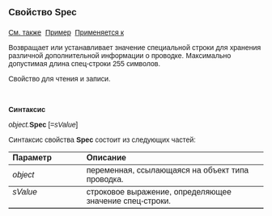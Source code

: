 <html>
<head>
<title>Проводка\Spec</title>
</head>

<body>

<p><strong><font size="4" face="Arial">Свойство Spec<br>
<br>
</font></strong><font face="Arial"><a href="../Asfact.html">См. также</a>&nbsp;
<a href="../../Examples/E_AsFact.html">Пример</a>&nbsp; <a href="../Asfact.html">
Применяется к</a></font></p>

<p><font face="Arial">Возвращает или устанавливает значение 
специальной строки для хранения различной дополнительной информации о проводке. 
Максимально допустимая длина спец-строки 255 символов. </font></p>

<p><font face="Arial">Свойство для чтения и записи.</font></p>

<p class="label">&nbsp;</p>

<p class="label"><font face="Arial"><b>Синтаксис</b></font></p>

<p><font face="Arial"><em>object.</em><strong>Spec</strong> [=<em>sValue</em>]&nbsp; 
&nbsp;</font></p>

<p><font face="Arial">Синтаксис свойства <strong>Spec</strong>
состоит из следующих частей:</font></p>

<table border="1" cellPadding="5" cols="2" frame="below" rules="rows">
<TBODY>
  <tr vAlign="top">
    <td class="label" width="29%"><font face="Arial"><b>Параметр</b></font></td>
    <td class="label" width="71%"><font face="Arial"><strong>Описание</strong></font></td>
  </tr>
  <tr>
    <td width="29%"><font face="Arial"><em>object</em></font></td>
    <td width="71%"><font face="Arial">переменная, ссылающаяся на 
	объект типа проводка.</font></td>
  </tr>
  <tr vAlign="top">
    <td width="29%"><font face="Arial"><em>sValue</em></font></td>
    <td width="71%"><font face="Arial">строковое выражение, 
	определяющее значение спец-строки.</font></td>
  </tr>
</TBODY>
</table>

<p class="label">&nbsp;</p>
</body>
</html>
